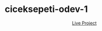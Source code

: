 # ciceksepeti-odev-1


<p align="center">
  <a href="cicek-sepeti.surge.sh">
    Live Project 
  </a>
</p>
